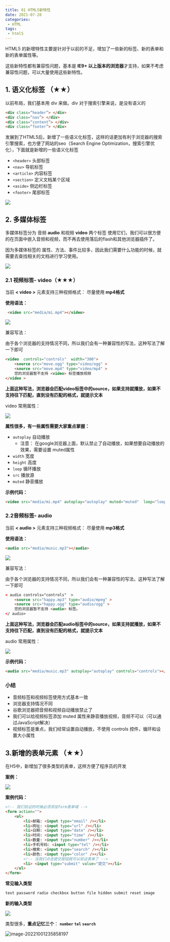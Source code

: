 ```yaml
---
title: 01 HTML5新特性
date: 2021-07-28
categories: 
 - HTML
tags:
 - html5
---
```



HTML5 的新增特性主要是针对于以前的不足，增加了一些新的标签、新的表单和新的表单属性等。 

这些新特性都有兼容性问题，基本是 **IE9+ 以上版本的浏览器**才支持，如果不考虑兼容性问题，可以大量使用这些新特性。

## 1. 语义化标签 （★★）

以前布局，我们基本用 div 来做。div 对于搜索引擎来说，是没有语义的

```html
<div class=“header”> </div>
<div class=“nav”> </div>
<div class=“content”> </div>
<div class=“footer”> </div>
```

发展到了HTML5后，新增了一些语义化标签，这样的话更加有利于浏览器的搜索引擎搜索，也方便了网站的seo（Search Engine Optimization，搜索引擎优化），下面就是新增的一些语义化标签

- `<header>` 头部标签
- `<nav>` 导航标签
- `<article>` 内容标签
- `<section>` 定义文档某个区域
- `<aside>` 侧边栏标签
- `<footer>` 尾部标签

![](https://could-img.oss-cn-hangzhou.aliyuncs.com/202210012350520.png)

## 2. 多媒体标签

多媒体标签分为 音频 **audio** 和视频 **video** 两个标签 使用它们，我们可以很方便的在页面中嵌入音频和视频，而不再去使用落后的flash和其他浏览器插件了。

因为多媒体标签的 属性、方法、事件比较多，因此我们需要什么功能的时候，就需要去查找相关的文档进行学习使用。

![](https://could-img.oss-cn-hangzhou.aliyuncs.com/202210012350702.png)

### 2.1 视频标签- video（★★★）

当前 **< video >** 元素支持三种视频格式： 尽量使用 **mp4格式**

**使用语法：**

```html
 <video src="media/mi.mp4"></video>
```

![](https://could-img.oss-cn-hangzhou.aliyuncs.com/202210012350292.png)

兼容写法：

由于各个浏览器的支持情况不同，所以我们会有一种兼容性的写法，这种写法了解一下即可

```html
<video  controls="controls"  width="300">
    <source src="move.ogg" type="video/ogg" >
    <source src="move.mp4" type="video/mp4" >
    您的浏览器暂不支持 <video> 标签播放视频
</video >
```

**上面这种写法，浏览器会匹配video标签中的source，如果支持就播放，如果不支持往下匹配，直到没有匹配的格式，就提示文本**

video 常用属性：

![](https://could-img.oss-cn-hangzhou.aliyuncs.com/202210012350258.png)

**属性很多，有一些属性需要大家重点掌握：**

- `autoplay`  自动播放
  - 注意： 在google浏览器上面，默认禁止了自动播放，如果想要自动播放的效果，需要设置 muted属性
- `width`  宽度
- `height`  高度
- `loop`  循环播放
- `src`  播放源
- `muted` 静音播放

**示例代码：**

```html
<video src="media/mi.mp4" autoplay="autoplay" muted="muted"  loop="loop" poster="media/mi9.jpg"></video>
```

### 2.2音频标签- audio

当前 **< audio >** 元素支持三种视频格式： 尽量使用 **mp3格式**

**使用语法：**

```html
<audio src="media/music.mp3"></audio>
```

![](https://could-img.oss-cn-hangzhou.aliyuncs.com/202210012350501.png)

兼容写法：

由于各个浏览器的支持情况不同，所以我们会有一种兼容性的写法，这种写法了解一下即可

```html
< audio controls="controls"  >
    <source src="happy.mp3" type="audio/mpeg" >
    <source src="happy.ogg" type="audio/ogg" >
    您的浏览器暂不支持 <audio> 标签。
</ audio>
```

**上面这种写法，浏览器会匹配audio标签中的source，如果支持就播放，如果不支持往下匹配，直到没有匹配的格式，就提示文本**

audio 常用属性：

![](https://could-img.oss-cn-hangzhou.aliyuncs.com/202210012350602.png)

**示例代码：**

```html
<audio src="media/music.mp3" autoplay="autoplay" controls="controls"></audio>
```

### 小结

- 音频标签和视频标签使用方式基本一致
- 浏览器支持情况不同
- 谷歌浏览器把音频和视频自动播放禁止了
- 我们可以给视频标签添加 muted 属性来静音播放视频，音频不可以（可以通过JavaScript解决）
- 视频标签是重点，我们经常设置自动播放，不使用 controls 控件，循环和设置大小属性

## 3.新增的表单元素 （★★）

在H5中，新增加了很多类型的表单，这样方便了程序员的开发

**案例：**

![](https://could-img.oss-cn-hangzhou.aliyuncs.com/202210012350642.png)

**案例代码：**

```html
<!-- 我们验证的时候必须添加form表单域 -->
<form action="">
    <ul>
        <li>邮箱: <input type="email" /></li>
        <li>网址: <input type="url" /></li>
        <li>日期: <input type="date" /></li>
        <li>时间: <input type="time" /></li>
        <li>数量: <input type="number" /></li>
        <li>手机号码: <input type="tel" /></li>
        <li>搜索: <input type="search" /></li>
        <li>颜色: <input type="color" /></li>
        <!-- 当我们点击提交按钮就可以验证表单了 -->
        <li> <input type="submit" value="提交"></li>
    </ul>
</form>
```

 **常见输入类型**

```html
text password radio checkbox button file hidden submit reset image
```

**新的输入类型**

![](https://could-img.oss-cn-hangzhou.aliyuncs.com/202210012350576.png)

类型很多，**重点记忆三个**： **`number`   `tel`   `search`**

![image-20221001235858197](https://could-img.oss-cn-hangzhou.aliyuncs.com/202210012358816.png)